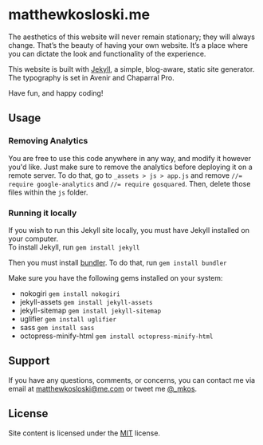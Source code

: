# matthewkosloski.me

The aesthetics of this website will never remain stationary; they will always change. That’s the beauty of having your own website. It’s a place where you can dictate the look and functionality of the experience.

This website is built with [Jekyll](http://jekyllrb.com), a simple, blog-aware, static site generator. The typography is set in Avenir and Chaparral Pro. 

Have fun, and happy coding!

## Usage

### Removing Analytics

You are free to use this code anywhere in any way, and modify it however you'd like.  Just make sure to remove the analytics before deploying it on a remote server.  To do that, go to `_assets > js > app.js` and remove `//= require google-analytics` and `//= require gosquared`.  Then, delete those files within the `js` folder.

### Running it locally

If you wish to run this Jekyll site locally, you must have Jekyll installed on your computer.  
To install Jekyll, run `gem install jekyll`

Then you must install [bundler](http://bundler.io/).
To do that, run `gem install bundler`

Make sure you have the following gems installed on your system:

- nokogiri `gem install nokogiri`
- jekyll-assets `gem install jekyll-assets`
- jekyll-sitemap `gem install jekyll-sitemap`
- uglifier `gem install uglifier`
- sass `gem install sass`
- octopress-minify-html `gem install octopress-minify-html`

## Support

If you have any questions, comments, or concerns, you can contact me via email at [matthewkosloski@me.com](mailto:matthewkosloski@me.com) or tweet me [@_mkos](http://twitter.com/_mkos).

## License
Site content is licensed under the [MIT](http://opensource.org/licenses/MIT) license.

